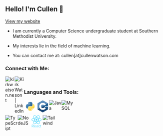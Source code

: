 ## Hello! I'm Cullen 👋

[View my website](https://cullenwatson.com)

* I am currently a Computer Science undergraduate student at Southern Methodist University.

* My interests lie in the field of machine learning.

* You can contact me at: cullen[at]cullenwatson.com

### Connect with Me:

[<img align="left" alt="kirkwatson.net" width="30px" src="https://www.firstdecatur.org/wp-content/uploads/2019/07/Globe-Icon-3.png" />][website]
[<img align="left" alt="Kirk Watson | LinkedIn" width="30px" src="https://cdn-icons-png.flaticon.com/512/174/174857.png" />][linkedin]

<br />

### Languages and Tools:

[<img align="left" alt="Python" width="40px" src="https://raw.githubusercontent.com/github/explore/80688e429a7d4ef2fca1e82350fe8e3517d3494d/topics/python/python.png" />][python]

[<img align="left" alt="C++" width="40px" src="https://raw.githubusercontent.com/github/explore/180320cffc25f4ed1bbdfd33d4db3a66eeeeb358/topics/cpp/cpp.png" />][cplusplus]

[<img align="left" alt="Java" width="40px" src="https://cdn-icons-png.flaticon.com/512/226/226777.png" />][java]
[<img align="left" alt="MySQL" width="40px" src="https://raw.githubusercontent.com/danielcranney/readme-generator/main/public/icons/skills/mysql-colored.svg" />][mysql]

<br />
<br />

[<img align="left" alt="TypeScript" width="40px" src="https://raw.githubusercontent.com/danielcranney/readme-generator/main/public/icons/skills/typescript-colored.svg" />][TypeScript]
[<img align="left" alt="NodeJS" width="40px" src="https://raw.githubusercontent.com/danielcranney/readme-generator/main/public/icons/skills/nodejs-colored.svg" />][nodejs]
[<img align="left" alt="React" width="40px" src="https://raw.githubusercontent.com/devicons/devicon/master/icons/react/react-original-wordmark.svg" />][react]
[<img align="left" alt="Tailwind" width="40px" src="https://raw.githubusercontent.com/danielcranney/readme-generator/main/public/icons/skills/tailwindcss-colored.svg" />][Tailwind]





<br />



[website]: https://cullenwatson.com/
[linkedin]: https://www.linkedin.com/in/cullen-watson/

[python]: https://docs.python.org/3/
[java]: https://www.java.com/en/
[cplusplus]: https://www.cplusplus.com
[mysql]: https://www.mysql.com

[nodejs]: https://www.nodejs.org/
[react]: https://reactjs.org/
[Tailwind]: https://www.tailwindcss.com
[TypeScript]: https://www.tyscriptlang.org

